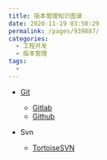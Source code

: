 ```yaml
---
title: 版本管理知识图谱
date: 2020-11-19 03:50:29
permalink: /pages/939887/
categories:
  - 工程开发
  - 版本管理
tags:
  -
---
```


- [Git](https://git-scm.com/)

  - [Gitlab](https://about.gitlab.com/)
  - [Github](https://github.com/)

- Svn

  - [TortoiseSVN](https://tortoisesvn.net/index.zh.html)
